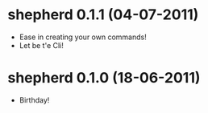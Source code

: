 # shepherd 0.1.1 (04-07-2011)

+ Ease in creating your own commands!
+ Let be t'e Cli!

# shepherd 0.1.0 (18-06-2011)

+ Birthday!
